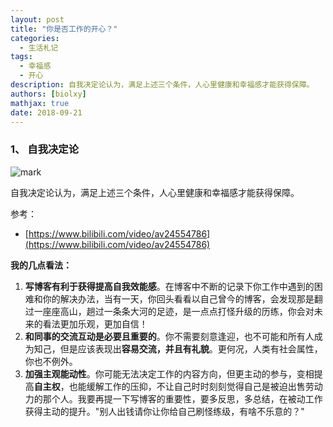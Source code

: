```yaml
---
layout: post
title: "你是否工作的开心？"
categories: 
  - 生活札记 
tags: 
  - 幸福感 
  - 开心
description: 自我决定论认为，满足上述三个条件，人心里健康和幸福感才能获得保障。
authors: [biolxy]
mathjax: true
date: 2018-09-21
---
```










### 1、 自我决定论

![mark](https://img-blog.csdn.net/20180921232338694?watermark/2/text/aHR0cHM6Ly9ibG9nLmNzZG4ubmV0L2xpeGlhbmd5b25nMTIz/font/5a6L5L2T/fontsize/400/fill/I0JBQkFCMA==/dissolve/70)

自我决定论认为，满足上述三个条件，人心里健康和幸福感才能获得保障。

参考：

- [https://www.bilibili.com/video/av24554786](https://www.bilibili.com/video/av24554786)

**我的几点看法：**

1. **写博客有利于获得提高自我效能感**。在博客中不断的记录下你工作中遇到的困难和你的解决办法，当有一天，你回头看看以自己曾今的博客，会发现那是翻过一座座高山，趟过一条条大河的足迹，是一点点打怪升级的历练，你会对未来的看法更加乐观，更加自信！
2. **和同事的交流互动是必要且重要的**。你不需要刻意逢迎，也不可能和所有人成为知己，但是应该表现出**容易交流，并且有礼貌**。更何况，人类有社会属性，你也不例外。
3. **加强主观能动性**。你可能无法决定工作的内容方向，但更主动的参与，变相提高**自主权**，也能缓解工作的压抑，不让自己时时刻刻觉得自己是被迫出售劳动力的那个人。我要再提一下写博客的重要性，要多反思，多总结，在被动工作获得主动的提升。"别人出钱请你让你给自己刷怪练级，有啥不乐意的？"
